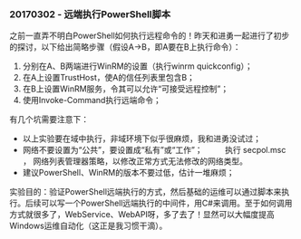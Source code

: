 ### 20170302 - 远端执行PowerShell脚本

之前一直弄不明白PowerShell如何执行远程命令的！昨天和进勇一起进行了初步的探讨，以下给出简略步骤（假设A->B，即A要在B上执行命令）：

1. 分别在A、B两端进行WinRM的设置（执行winrm quickconfig）；
2. 在A上设置TrustHost，使A的信任列表里包含B；
3. 在B上设置WinRM服务，令其可以允许“可接受远程控制”；
4. 使用Invoke-Command执行远端命令；

有几个坑需要注意下：
* 以上实验要在域中执行，非域环境下似乎很麻烦，我和进勇没试过；
* 网络不要设置为“公共”，要设置成“私有”或“工作”；
          执行 secpol.msc ， 网络列表管理器策略，以修改正常方式无法修改的网络类型。
* 建议PowerShell、WinRM的版本不要过低，估计一堆麻烦；

实验目的：验证PowerShell远端执行的方式，然后基础的运维可以通过脚本来执行。后续可以写一个PowerShell远端执行的中间件，用C#来调用。至于如何调用方式就很多了，WebService、WebAPI呀，多了去了！显然可以大幅度提高Windows运维自动化（这正是我习惯干滴）。

